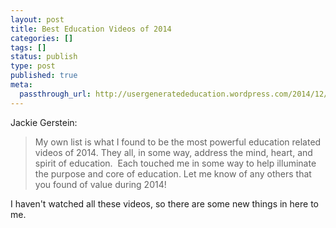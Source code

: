 ```yaml
---
layout: post
title: Best Education Videos of 2014
categories: []
tags: []
status: publish
type: post
published: true
meta:
  passthrough_url: http://usergeneratededucation.wordpress.com/2014/12/18/best-education-related-videos-of-2014/?utm_content=buffer13e44&utm_medium=social&utm_source=twitter.com&utm_campaign=buffer
---
```


Jackie Gerstein:


>My own list is what I found to be the most powerful education related videos of 2014. They all, in some way, address the mind, heart, and spirit of education.  Each touched me in some way to help illuminate the purpose and core of education. Let me know of any others that you found of value during 2014!



I haven't watched all these videos, so there are some new things in here to me.
